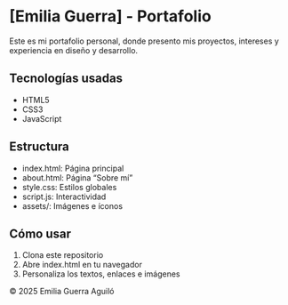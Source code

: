 # [Emilia Guerra] - Portafolio

Este es mi portafolio personal, donde presento mis proyectos, intereses y experiencia en diseño y desarrollo.

## Tecnologías usadas
- HTML5
- CSS3
- JavaScript 

## Estructura
- index.html: Página principal
- about.html: Página “Sobre mí”
- style.css: Estilos globales
- script.js: Interactividad
- assets/: Imágenes e íconos

## Cómo usar
1. Clona este repositorio  
2. Abre index.html en tu navegador  
3. Personaliza los textos, enlaces e imágenes

© 2025 Emilia Guerra Aguiló
